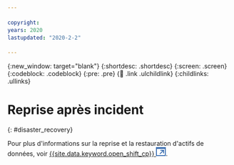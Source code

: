 ```yaml
---

copyright:
years: 2020
lastupdated: "2020-2-2"

---
```


{:new_window: target="blank"}
{:shortdesc: .shortdesc}
{:screen: .screen}
{:codeblock: .codeblock}
{:pre: .pre}
{:child: .link .ulchildlink}
{:childlinks: .ullinks}

# Reprise après incident
{: #disaster_recovery}

Pour plus d'informations sur la reprise et la restauration d'actifs de données, voir [{{site.data.keyword.open_shift_cp}} ![S'ouvre dans un nouvel onglet](../../images/icons/launch-glyph.svg "S'ouvre dans un nouvel onglet")](https://docs.openshift.com/container-platform/4.4/backup_and_restore/disaster_recovery/about-disaster-recovery.html).
